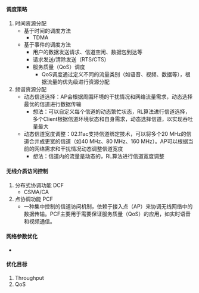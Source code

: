 #### 调度策略
1. 时间资源分配 
    - 基于时间的调度方法
        - TDMA
    - 基于事件的调度方法
        - 用户的数据发送请求、信道空闲、数据包到达等
        - 请求发送/清除发送（RTS/CTS）
        - 服务质量（QoS）调度   
            - QoS调度通过定义不同的流量类别（如语音、视频、数据等），根据流量的优先级进行资源分配
2. 频谱资源分配
    - 动态信道选择：AP会根据周围环境的干扰情况和网络流量需求，动态选择最优的信道进行数据传输
        - 想法：可以自定义每个信道的动态繁忙状态，RL算法进行信道选择，多个Client根据信道环境状态和自身需求，动态选择信道，以实现吞吐量最大
    - 动态信道宽度调整：02.11ac支持信道绑定技术，可以将多个20 MHz的信道合并成更宽的信道（如40 MHz、80 MHz、160 MHz）。AP可以根据当前的网络需求和干扰情况动态调整信道宽度
        - 想法：信道内的流量是动态的，RL算法进行信道宽度调整

#### 无线介质访问控制
1. 分布式协调功能 DCF 
    - CSMA/CA
2. 点协调功能 PCF
    - 一种集中控制的信道访问机制，依赖于接入点（AP）来协调无线网络中的数据传输。PCF主要用于需要保证服务质量（QoS）的应用，如实时语音和视频通信。

#### 网络参数优化
- 

#### 优化目标
1. Throughput
2. QoS